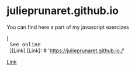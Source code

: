 # julieprunaret.github.io

You can find here a part of my javascript exercizes

[<kbd> <br> See online <br> </kbd>][Link]
[Link]: # 'https://julieprunaret.github.io./'

[Link](https://julieprunaret.github.io./)
